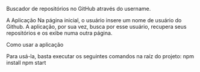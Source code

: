 Buscador de repositórios no GitHub através do username.

A Aplicação
Na página inicial, o usuário insere um nome de usuário do Github. A aplicação, por sua vez, busca por esse usuário, recupera seus repositórios e os exibe numa outra página.

Como usar a aplicação

Para usá-la, basta executar os seguintes comandos na raíz do projeto:
npm install
npm start
